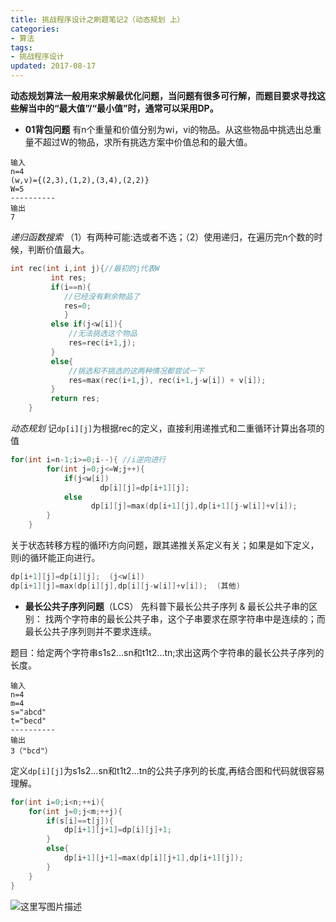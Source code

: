 ```yaml
---
title: 挑战程序设计之刷题笔记2（动态规划 上）
categories:
- 算法
tags:
- 挑战程序设计
updated: 2017-08-17 
---
```


**动态规划算法一般用来求解最优化问题，当问题有很多可行解，而题目要求寻找这些解当中的“最大值”/“最小值”时，通常可以采用DP。**

 - **01背包问题**
  有n个重量和价值分别为wi，vi的物品。从这些物品中挑选出总重量不超过W的物品，求所有挑选方案中价值总和的最大值。
```
输入
n=4
(w,v)={(2,3),(1,2),(3,4),(2,2)}
W=5
----------
输出
7
```
*递归函数搜索*
（1）有两种可能:选或者不选；（2）使用递归，在遍历完n个数的时候，判断价值最大。
```C++
int rec(int i,int j){//最初的j代表W
         int res;
         if(i==n){
            //已经没有剩余物品了
            res=0;
            }
         else if(j<w[i]){
             //无法挑选这个物品
             res=rec(i+1,j);
         }
         else{
             //挑选和不挑选的这两种情况都尝试一下
             res=max(rec(i+1,j), rec(i+1,j-w[i]) + v[i]);
         }
         return res;
    }
```
*动态规划*
记`dp[i][j]`为根据rec的定义，直接利用递推式和二重循环计算出各项的值
```C++
for(int i=n-1;i>=0;i--){ //i逆向进行
        for(int j=0;j<=W;j++){
            if(j<w[i])
                    dp[i][j]=dp[i+1][j];
            else 
                  dp[i][j]=max(dp[i+1][j],dp[i+1][j-w[i]]+v[i]);
        }
    }
```
关于状态转移方程的循环i方向问题，跟其递推关系定义有关；如果是如下定义，则i的循环能正向进行。
```C++
dp[i+1][j]=dp[i][j];  (j<w[i])
dp[i+1][j]=max(dp[i][j],dp[i][j-w[i]]+v[i]);  (其他)
```


<div class="divider"></div>

 - **最长公共子序列问题**（LCS）
  先科普下最长公共子序列 & 最长公共子串的区别： 找两个字符串的最长公共子串，这个子串要求在原字符串中是连续的；而最长公共子序列则并不要求连续。

题目：给定两个字符串s1s2...sn和t1t2...tn;求出这两个字符串的最长公共子序列的长度。
```
输入
n=4
m=4
s="abcd"
t="becd"
----------
输出
3（"bcd"）
```
定义`dp[i][j]`为s1s2...sn和t1t2...tn的公共子序列的长度,再结合图和代码就很容易理解。
```C++
for(int i=0;i<n;++i){
    for(int j=0;j<m;++j){
        if(s[i]==t[j]){
            dp[i+1][j+1]=dp[i][j]+1;
        }
        else{
            dp[i+1][j+1]=max(dp[i][j+1],dp[i+1][j]);
        }
    }
}
```
![这里写图片描述](http://img.blog.csdn.net/20170301210330536?/2/text/aHR0cDovL2Jsb2cuY3Nkbi5uZXQvSmFja3Bvbndvbmc=/font/5a6L5L2T/fontsize/400/fill/I0JBQkFCMA==/dissolve/70/gravity/SouthEast)
